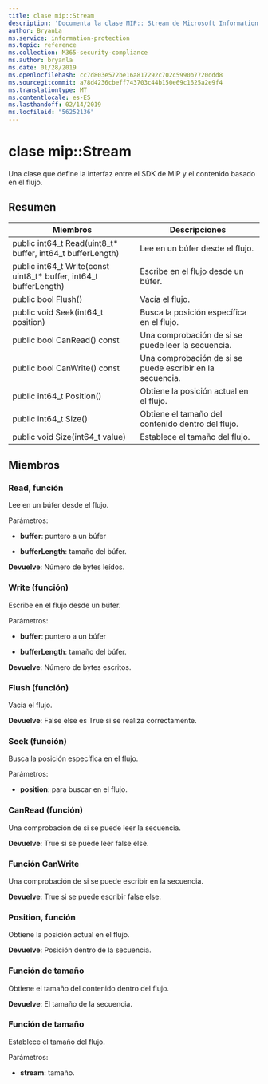 ```yaml
---
title: clase mip::Stream
description: 'Documenta la clase MIP:: Stream de Microsoft Information Protection (MIP) SDK.'
author: BryanLa
ms.service: information-protection
ms.topic: reference
ms.collection: M365-security-compliance
ms.author: bryanla
ms.date: 01/28/2019
ms.openlocfilehash: cc7d803e572be16a817292c702c5990b7720ddd8
ms.sourcegitcommit: a78d4236cbeff743703c44b150e69c1625a2e9f4
ms.translationtype: MT
ms.contentlocale: es-ES
ms.lasthandoff: 02/14/2019
ms.locfileid: "56252136"
---
```

# <a name="class-mipstream"></a>clase mip::Stream 
Una clase que define la interfaz entre el SDK de MIP y el contenido basado en el flujo.
  
## <a name="summary"></a>Resumen
 Miembros                        | Descripciones                                
--------------------------------|---------------------------------------------
public int64_t Read(uint8_t* buffer, int64_t bufferLength)  |  Lee en un búfer desde el flujo.
public int64_t Write(const uint8_t* buffer, int64_t bufferLength)  |  Escribe en el flujo desde un búfer.
public bool Flush()  |  Vacía el flujo.
public void Seek(int64_t position)  |  Busca la posición específica en el flujo.
public bool CanRead() const  |  Una comprobación de si se puede leer la secuencia.
public bool CanWrite() const  |  Una comprobación de si se puede escribir en la secuencia.
public int64_t Position()  |  Obtiene la posición actual en el flujo.
public int64_t Size()  |  Obtiene el tamaño del contenido dentro del flujo.
public void Size(int64_t value)  |  Establece el tamaño del flujo.
  
## <a name="members"></a>Miembros
  
### <a name="read-function"></a>Read, función
Lee en un búfer desde el flujo.

Parámetros:  
* **buffer**: puntero a un búfer 


* **bufferLength**: tamaño del búfer. 



  
**Devuelve**: Número de bytes leídos.
  
### <a name="write-function"></a>Write (función)
Escribe en el flujo desde un búfer.

Parámetros:  
* **buffer**: puntero a un búfer 


* **bufferLength**: tamaño del búfer. 



  
**Devuelve**: Número de bytes escritos.
  
### <a name="flush-function"></a>Flush (función)
Vacía el flujo.

  
**Devuelve**: False else es True si se realiza correctamente.
  
### <a name="seek-function"></a>Seek (función)
Busca la posición específica en el flujo.

Parámetros:  
* **position**: para buscar en el flujo.


  
### <a name="canread-function"></a>CanRead (función)
Una comprobación de si se puede leer la secuencia.

  
**Devuelve**: True si se puede leer false else.
  
### <a name="canwrite-function"></a>Función CanWrite
Una comprobación de si se puede escribir en la secuencia.

  
**Devuelve**: True si se puede escribir false else.
  
### <a name="position-function"></a>Position, función
Obtiene la posición actual en el flujo.

  
**Devuelve**: Posición dentro de la secuencia.
  
### <a name="size-function"></a>Función de tamaño
Obtiene el tamaño del contenido dentro del flujo.

  
**Devuelve**: El tamaño de la secuencia.
  
### <a name="size-function"></a>Función de tamaño
Establece el tamaño del flujo.

Parámetros:  
* **stream**: tamaño.

